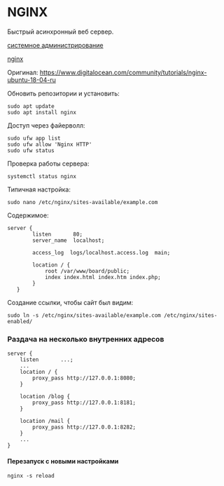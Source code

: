 # NGINX

Быстрый асинхронный веб сервер.


[системное администрирование](./meta_sistemnoe_administrirovanie.md)

[nginx](./meta_nginx.md)

Оригинал: https://www.digitalocean.com/community/tutorials/nginx-ubuntu-18-04-ru


Обновить репозитории и установить:
```shell
sudo apt update
sudo apt install nginx
```

Доступ через файерволл:
```shell
sudo ufw app list
sudo ufw allow 'Nginx HTTP'
sudo ufw status
```

Проверка работы сервера:
```shell
systemctl status nginx
```

Типичная настройка:
```shell
sudo nano /etc/nginx/sites-available/example.com
```

Содержимое:
```
server {
        listen       80;
        server_name  localhost;

        access_log  logs/localhost.access.log  main;

        location / {
            root /var/www/board/public;
            index index.html index.htm index.php;
        }
   }
```

Создание ссылки, чтобы сайт был видим:
```shell
sudo ln -s /etc/nginx/sites-available/example.com /etc/nginx/sites-enabled/
```

### Раздача на несколько внутренних адресов

```
server {
    listen       ...;
    ...
    location / {
        proxy_pass http://127.0.0.1:8080;
    }
    
    location /blog {
        proxy_pass http://127.0.0.1:8181;
    }

    location /mail {
        proxy_pass http://127.0.0.1:8282;
    }
    ...
}
```

#### Перезапуск с новыми настройками

```shell
nginx -s reload
```

